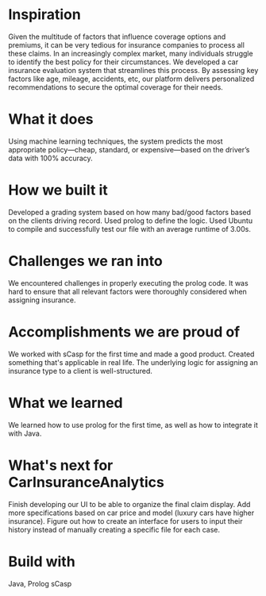#  **Inspiration**

Given the multitude of factors that influence coverage options and premiums, it can be very tedious for insurance companies to process all these claims. In an increasingly complex market, many individuals struggle to identify the best policy for their circumstances. We developed a car insurance evaluation system that streamlines this process. By assessing key factors like age, mileage, accidents, etc, our platform delivers personalized recommendations to secure the optimal coverage for their needs.

#  **What it does**
Using machine learning techniques, the system predicts the most appropriate policy—cheap, standard, or expensive—based on the driver’s data with 100% accuracy.

# **How we built it**
Developed a grading system based on how many bad/good factors based on the clients driving record.
Used prolog to define the logic.
Used Ubuntu to compile and successfully test our file with an average runtime of 3.00s.

# **Challenges we ran into**
We encountered challenges in properly executing the prolog code.
It was hard to ensure that all relevant factors were thoroughly considered when assigning insurance.

# **Accomplishments we are proud of**
We worked with sCasp for the first time and made a good product.
Created something that's applicable in real life.
The underlying logic for assigning an insurance type to a client is well-structured.

# **What we learned**
We learned how to use prolog for the first time, as well as how to integrate it with Java.

# **What's next for CarInsuranceAnalytics**
Finish developing our UI to be able to organize the final claim display.
Add more specifications based on car price and model (luxury cars have higher insurance).
Figure out how to create an interface for users to input their history instead of manually creating a specific file for each case.

# **Build with**
Java, Prolog sCasp
